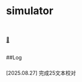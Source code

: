 # simulator
<br /><br />
[🚌](https://melon0221.github.io/simulator/)
<br /><br />

##Log <br />
###
[2025.08.27] 完成25文本校对